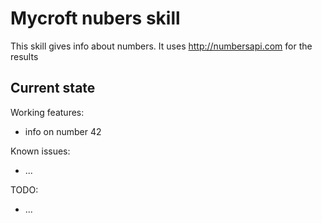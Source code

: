# Mycroft nubers skill

This skill gives info about numbers. It uses http://numbersapi.com for the results


## Current state

Working features:
- info on number 42

Known issues:
 - ...

TODO:
 - ...
